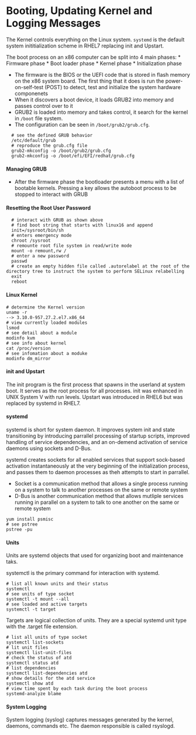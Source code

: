 # Booting, Updating Kernel and Logging Messages

The Kernel controls everything on the Linux system. `systemd` is the default system inititialization scheme in RHEL7 replacing init and Upstart.

The boot process on an x86 computer can be split into 4 main phases:
    * Firmware phase
    * Boot loader phase
    * Kernel phase
    * Initialization phase

* The firmware is the BIOS or the UEFI code that is stored in flash memory on the x86 system board. The first thing that it does is run the power-on-self-test (POST) to detect, test and initialize the system hardware componenets
* When it discovers a boot device, it loads GRUB2 into memory and passes control over to it
* GRUB2 is loaded into memory and takes control, it search for the kernel in `/boot` file system. 
* The configuration can be seen in `/boot/grub2/grub.cfg`. 


```
  # see the defined GRUB behavior
  /etc/default/grub
  # reproduce the grub.cfg file
  grub2-mkconfig -o /boot/grub2/grub.cfg
  grub2-mkconfig -o /boot/efi/EFI/redhat/grub.cfg
```

#### Managing GRUB

* After the firmware phase the bootloader presents a menu with a list of bootable kernels. Pressing a key allows the autoboot process to be stopped to interact with GRUB

#### Resetting the Root User Password

```
  # interact with GRUB as shown above
  # find boot string that starts with linux16 and append
  init=/sysroot/bin/sh
  # enters emergency mode
  chroot /sysroot
  # remounte root file system in read/write mode
  mount -o remount,rw /
  # enter a new password
  passwd
  # create an empty hidden file called .autorelabel at the root of the directory tree to instruct the system to perform SELinux relabelling
  exit
  reboot
```

#### Linux Kernel

```
# determine the Kernel version
uname -r
--> 3.10.0-957.27.2.el7.x86_64
# view currently loaded modules
lsmod
# see detail about a module
modinfo kvm
# see info about kernel
cat /proc/version
# see infomation about a moduke
modinfo dm_mirror
```

#### init and Upstart

The init program is the first process that spawns in the userland at system boot. It serves as the root process for all processes. init was enhanced in UNIX System V with run levels. Upstart was introduced in RHEL6 but was replaced by systemd in RHEL7. 

#### systemd

systemd is short for system daemon. It improves system init and state transitioning by introducing parrallel processing of startup scripts, improved handling of service dependencies, and an on-demend activation of service daemons using sockets and D-Bus. 

systemd creates sockets for all enabled services that support sock-based activation instantaneously at the very beginning of the initialization process, and passes them to daemon processes as theh attempts to start in parrallel. 

* Socket is a communication method that allows a single process running on a system to talk to another processes on the same or remote system
* D-Bus is another communication method that allows mutliple services running in parallel on a system to talk to one another on the same or remote system

```
yum install psmisc
# see pstree
pstree -pu
```

#### Units

Units are systemd objects that used for organizing boot and maintenance taks.

systemctl is the primary command for interaction with systemd.

```
# list all known units and their status
systemctl
# see units of type socket
systemctl -t mount --all
# see loaded and active targets
systemctl -t target
```

Targets are logical collection of units. They are a special systemd unit type with the .target file extension. 


```
# list all units of type socket
systemctl list-sockets
# lit unit files
systemctl list-unit-files
# check the status of atd
systemctl status atd
# list dependencies
systemctl list-dependencies atd
# show details for the atd service
systemctl show atd
# view time spent by each task during the boot process
systemd-analyze blame
```


#### System Logging

System logging (syslog) captures messages generated by the kernel, daemons, commands etc. The daemon responsible is called rsyslogd. 